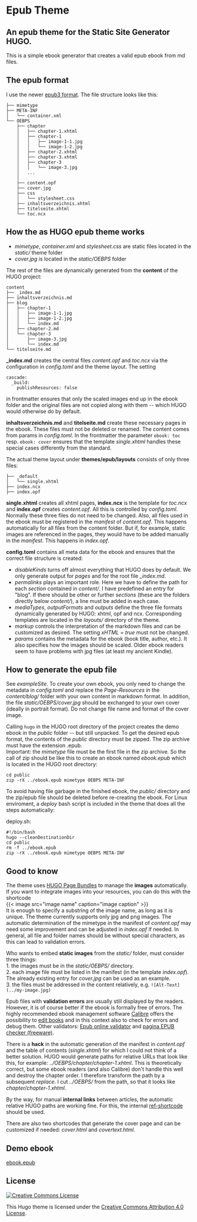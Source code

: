 # Epub Theme
## An epub theme for the Static Site Generator HUGO.

This is a simple ebook generator that creates a valid epub ebook from md files.

## The epub format

I use the newer [epub3 format](http://hoffmann.bplaced.net/epub/epub3.php). The file structure looks like this:

```
├── mimetype
├── META-INF
│   └── container.xml
└── OEBPS
    ├── chapter
    │   ├── chapter-1.xhtml
    │   ├── chapter-1
    │   │   ├── image-1-1.jpg
    │   │   └── image-1-2.jpg
    │   ├── chapter-2.xhtml
    │   ├── chapter-3.xhtml
    │   ├── chapter-3
    │   │   └── image-3.jpg
    │   ...
    │
    ├── content.opf
    ├── cover.jpg
    ├── css
    │   └── stylesheet.css
    ├── inhaltsverzeichnis.xhtml
    ├── titelseite.xhtml
    └── toc.ncx
```

## How the as HUGO epub theme works

* _mimetype_, _container.xml_ and _stylesheet.css_ are static files located in the _static/_ theme folder
* _cover.jpg_ is located in the _static/OEBPS_ folder

The rest of the files are dynamically generated from the **content** of the HUGO project:

```
content
├── _index.md
├── inhaltsverzeichnis.md
├── blog
│   ├── chapter-1
│   │   ├── image-1-1.jpg
│   │   ├── image-1-2.jpg
│   │   └── index.md
│   ├── chapter-2.md
│   └── chapter-3
│       ├── image-3.jpg
│       └── index.md
└── titelseite.md
```

**_index.md** creates the central files _content.opf_ and _toc.ncx_ via the configuration in _config.toml_ and the theme layout. The setting

```
cascade:
  _build:
    publishResources: false
```

in frontmatter ensures that only the scaled images end up in the ebook folder and the original files are not copied along with them -- which HUGO would otherwise do by default.

**inhaltsverzeichnis.md** and **titelseite.md** create these necessary pages in the ebook. These files must not be deleted or renamed. The content comes from params in _config.toml_. In the frontmatter the parameter
`ebook: toc`
resp.
`ebook: cover`
ensures that the template _single.xhtml_ handles these special cases differently from the standard.

The actual theme layout under **themes/epub/layouts** consists of only three files:

```
├── _default
│   └── single.xhtml
├── index.ncx
├── index.opf
```

**single.xhtml** creates all xhtml pages, **index.ncx** is the template for _toc.ncx_ and **index.opf** creates _content.opf_. All this is controlled by _config.toml_. Normally these three files do not need to be changed. 
Also, all files used in the ebook must be registered in the _manifest_ of _content.opf_. This happens automatically for all files from the content folder. But if, for example, static images are referenced in the pages, they would have to be added manually in the _manifest_. This happens in _index.opf_.

**config.toml** contains all meta data for the ebook and ensures that the correct file structure is created:

* _disableKinds_ turns off almost everything that HUGO does by default. We only generate output for _pages_ and for the root file *_index.md*.
* _permalinks_ plays an important role. Here we have to define the path for each _section_ contained in _content/_. I have predefined an entry for "blog". If there should be other or further _sections_ (these are the folders directly below _content/_), a line must be added in each case.
* _mediaTypes_, _outputFormats_ and _outputs_ define the three file formats dynamically generated by HUGO: xhtml, opf and ncx. Corresponding templates are located in the _layouts/_ directory of the theme.
* _markup_ controls the interpretation of the markdown files and can be customized as desired. The setting _xHTML = true_ must not be changed.
* _params_ contains the metadata for the ebook (book title, author, etc.). It also specifies how the images should be scaled. Older ebook readers seem to have problems with jpg files (at least my ancient Kindle).

## How to generate the epub file

See _exampleSite_. To create your own ebook, you only need to change the metadata in _config.toml_ and replace the _Page-Resources_ in the _content/blog/_ folder with your own content in markdown format.
In addition, the file _static/OEBPS/cover.jpg_ should be exchanged to your own cover (ideally in portrait format). Do not change file name and format of the cover image.

Calling `hugo` in the HUGO root directory of the project creates the demo ebook in the _public_ folder -- but still unpacked. To get the desired epub format, the contents of the _public_ directory must be zipped. The zip archive must have the extension .epub.  
Important: the _mimetype_ file must be the first file in the zip archive. So the call of zip should be like this to create an ebook named _ebook.epub_ which is located in the HUGO root directory:

```shell
cd public
zip -rX ../ebook.epub mimetype OEBPS META-INF
```
To avoid having file garbage in the finished ebook, the _public/_ directory and the zip/epub file should be deleted before re-creating the ebook. For Linux enviroment, a _deploy_ bash script is included in the theme that does all the steps automatically:

deploy.sh:
```shell
#!/bin/bash
hugo --cleanDestinationDir
cd public
rm -f ../ebook.epub
zip -rX ../ebook.epub mimetype OEBPS META-INF
```

## Good to know

The theme uses [HUGO Page Bundles](https://gohugo.io/content-management/page-bundles/) to manage the **images** automatically. If you want to integrate images into your resources, you can do this with the shortcode  
{{&lt; image src=&quot;image name&quot; caption=&quot;image caption&quot; &gt;}}  
It is enough to specify a substring of the image name, as long as it is unique. The theme currently supports only jpg and png images. The automatic determination of the mimetype in the manifest of _content.opf_ may need some improvement and can be adjusted in _index.opf_ if needed. In general, all file and folder names should be without special characters, as this can lead to validation errors.

Who wants to embed **static images** from the _static/_ folder, must consider three things:
<br />1. the images must be in the _static/OEBPS/_ directory.
<br />2. each image file must be listed in the manifest (in the template _index.opf_). The already existing entry for _cover.jpg_ can be used as an example.
<br />3. the files must be addressed in the content relatively, e.g. `![Alt-Text](../my-image.jpg)`

Epub files with **validation errors** are usually still displayed by the readers. However, it is of course better if the ebook is formally free of errors. The highly recommended ebook management software [Calibre](https://calibre-ebook.com/) offers the possibility to [edit books](https://manual.calibre-ebook.com/de/edit.html) and in this context also to check for errors and debug them. Other validators: [Epub online validator](https://www.ebookit.com/tools/bp/Bo/eBookIt/epub-validator) and [pagina EPUB checker (freeware)](https://www.pagina.gmbh/produkte/epub-checker/).

There is a **hack** in the automatic generation of the manifest in _content.opf_ and the table of contents (_single.xhtml_) for which I could not think of a better solution. HUGO would generate paths for relative URLs that look like this, for example: _../OEBPS/chapter/chapter-1.xhtml_. This is theoretically correct, but some ebook readers (and also Calibre) don't handle this well and destroy the chapter order. I therefore transform the path by a subsequent _replace_. I cut _../OEBPS/_ from the path, so that it looks like _chapter/chapter-1.xhtml_.

By the way, for manual **internal links** between articles, the automatic relative HUGO paths are working fine. For this, the internal [ref-shortcode](https://gohugo.io/content-management/shortcodes/#ref-and-relref) should be used.

There are also two shortcodes that generate the cover page and can be customized if needed: _cover.html_ and _covertext.html_.

## Demo ebook

[ebook.epub](https://weitblick.org/ebook.epub)

## License

<a rel="license" href="http://creativecommons.org/licenses/by/4.0/" class="license-button"><img alt="Creative Commons License" style="border-width:0" src="https://i.creativecommons.org/l/by/4.0/88x31.png"></a>

This Hugo theme is licensed under the [Creative Commons Attribution 4.0 License](LICENSE).
